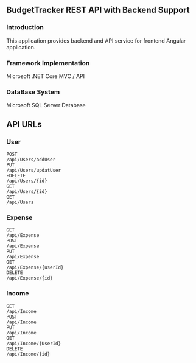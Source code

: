 ## BudgetTracker REST API with Backend Support  

### Introduction

This application provides backend and API service for frontend Angular application.

### Framework Implementation

Microsoft .NET Core MVC / API

### DataBase System

Microsoft SQL Server Database

## API URLs
### User
```
POST
/api/Users/addUser
PUT
/api/Users/updatUser
-DELETE
/api/Users/{id}
GET
/api/Users/{id}
GET
/api/Users
```
### Expense
```
GET
/api/Expense
POST
/api/Expense
PUT
/api/Expense
GET
/api/Expense/{userId}
DELETE
/api/Expense/{id}
```
### Income
```
GET
/api/Income
POST
/api/Income
PUT
/api/Income
GET
/api/Income/{UserId}
DELETE
/api/Income/{id}
```

